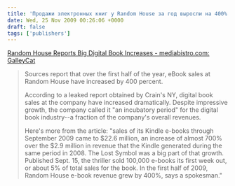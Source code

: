 ```yaml
---
title: 'Продажи электронных книг у Random House за год выросли на 400%'
date: Wed, 25 Nov 2009 00:26:06 +0000
draft: false
tags: ['publishers']
---
```


[Random House Reports Big Digital Book Increases - mediabistro.com: GalleyCat](http://www.mediabistro.com/galleycat/ebooks/random_house_reports_big_digital_book_increases_143395.asp)  

> Sources report that over the first half of the year, eBook sales at Random House have increased by 400 percent.  
>   
> According to a leaked report obtained by Crain's NY, digital book sales at the company have increased dramatically. Despite impressive growth, the company called it "an incubatory period" for the digital book industry--a fraction of the company's overall revenues.  
>   
> Here's more from the article: "sales of its Kindle e-books through September 2009 came to $22.6 million, an increase of almost 700% over the $2.9 million in revenue that the Kindle generated during the same period in 2008. The Lost Symbol was a big part of that growth. Published Sept. 15, the thriller sold 100,000 e-books its first week out, or about 5% of total sales for the book. In the first half of 2009, Random House e-book revenue grew by 400%, says a spokesman."